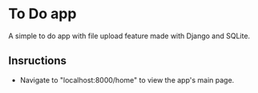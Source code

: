 # To Do app

A simple to do app with file upload feature made with Django and SQLite.

## Insructions

* Navigate to "localhost:8000/home" to view the app's main page.
